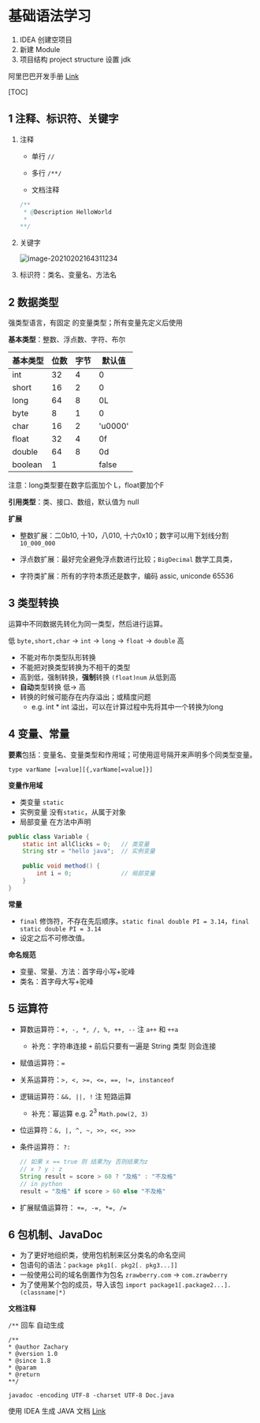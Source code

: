 # 基础语法学习

1.  IDEA 创建空项目
2.  新建 Module
3.  项目结构 project structure 设置 jdk

阿里巴巴开发手册 [Link](https://github.com/alibaba/p3c)

[TOC]



##  1 注释、标识符、关键字

1.  注释

    -   单行 `//`

    -   多行 `/**/`

    -   文档注释 

    ```java
    /**
     * @Description HelloWorld
     * 
    **/
    ```

2.  关键字

    ![image-20210202164311234](https://i.loli.net/2021/02/02/HKoMBhPFepkzL8t.png)

3.  标识符：类名、变量名、方法名

## 2 数据类型

强类型语言，有固定 的变量类型；所有变量先定义后使用

**基本类型**：整数、浮点数、字符、布尔

| 基本类型 | 位数 | 字节 | 默认值  |
| -------- | ---- | ---- | ------- |
| int      | 32   | 4    | 0       |
| short    | 16   | 2    | 0       |
| long     | 64   | 8    | 0L      |
| byte     | 8    | 1    | 0       |
| char     | 16   | 2    | 'u0000' |
| float    | 32   | 4    | 0f      |
| double   | 64   | 8    | 0d      |
| boolean  | 1    |      | false   |

注意：long类型要在数字后面加个 L，float要加个F

**引用类型**：类、接口、数组，默认值为 null

**扩展**

-   整数扩展：二0b10, 十10，八010, 十六0x10；数字可以用下划线分割 `10_000_000`

-   浮点数扩展：最好完全避免浮点数进行比较；`BigDecimal` 数学工具类，

-   字符类扩展：所有的字符本质还是数字，编码 assic, uniconde 65536

## 3 类型转换

运算中不同数据先转化为同一类型，然后进行运算。

低 `byte,short,char` -> `int` -> `long` -> `float` -> `double` 高

-   不能对布尔类型队形转换
-   不能把对换类型转换为不相干的类型
-   高到低，强制转换，**强制**转换 `(float)num` 从低到高
-   **自动**类型转换 低-> 高
-   转换的时候可能存在内存溢出；或精度问题
    -   e.g. int * int 溢出，可以在计算过程中先将其中一个转换为long

## 4 变量、常量

**要素**包括：变量名、变量类型和作用域；可使用逗号隔开来声明多个同类型变量。

`type varName [=value][{,varName[=value]}]`

**变量作用域**

-   类变量  `static`
-   实例变量 没有`static`，从属于对象
-   局部变量 在方法中声明

```java
public class Variable {
	static int allClicks = 0;	// 类变量
	String str = "hello java";	// 实例变量
	
	public void method() {
	    int i = 0;				// 局部变量
	}
}
```

**常量**

-   `final` 修饰符，不存在先后顺序。`static final double PI = 3.14`，`final static double PI = 3.14`
-   设定之后不可修改值。

**命名规范**

-   变量、常量、方法：首字母小写+驼峰
-   类名：首字母大写+驼峰



## 5 运算符

-   算数运算符：`+, -, *, /, %, ++, --`      注 `a++` 和 `++a`

    -   补充：字符串连接 `+` 前后只要有一遍是 String 类型 则会连接

-   赋值运算符：`=`

-   关系运算符：`>, <, >=, <=, ==, !=, instanceof`

-   逻辑运算符：`&&, ||, !`		注 短路运算

    -   补充：幂运算 e.g. $2^3$ `Math.pow(2, 3)`

-   位运算符：`&, |, ^, ~, >>, <<, >>>`

-   条件运算符： `?:`

    ```java
    // 如果 x == true 则 结果为y 否则结果为z
    // x ? y : z
    String result = score > 60 ? "及格" : "不及格"
    // in python
    result = "及格" if score > 60 else "不及格"
    ```

-   扩展赋值运算符： `+=, -=, *=, /=`

## 6 包机制、JavaDoc

-   为了更好地组织类，使用包机制来区分类名的命名空间
-   包语句的语法：`package pkg1[. pkg2[. pkg3...]]`
-   一般使用公司的域名倒置作为包名  `zrawberry.com` -> `com.zrawberry`
-   为了使用某个包的成员，导入该包 `import package1[.package2...].(classname|*)`



**文档注释**

`/**` 回车 自动生成

```
/**
* @author Zachary
* @version 1.0
* @since 1.8
* @param
* @return
**/
```

`javadoc -encoding UTF-8 -charset UTF-8 Doc.java`

使用 IDEA 生成 JAVA 文档  [Link](https://blog.csdn.net/deniro_li/article/details/71706267)